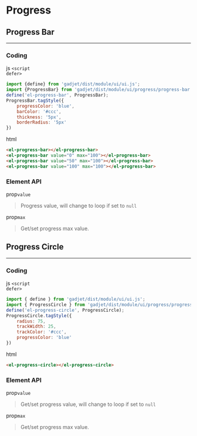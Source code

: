 # Progress

## Progress Bar
---
<div class="preview">
    <div style="width: 200px;">
        <div class="row">
            <el-progress-bar></el-progress-bar>
        </div>
        <div class="row" style="margin-top: 1rem;">
            <el-progress-bar value="0"></el-progress-bar>
        </div>
        <div class="row" style="margin-top: 1rem;">
            <el-progress-bar value="50"></el-progress-bar>
        </div>
        <div class="row" style="margin-top: 1rem;">
            <el-progress-bar value="100"></el-progress-bar>
        </div>
    </div>
</div>

### Coding

<el-tag class="title-block">js <code>\<script defer></code></el-tag>
```js
import {define} from 'gadjet/dist/module/ui/ui.js';
import {ProgressBar} from 'gadjet/dist/module/ui/progress/progress-bar.js';
define('el-progress-bar', ProgressBar);
ProgressBar.tagStyle({
    progressColor: 'blue',
    barColor: '#ccc',
    thickness: '5px',
    borderRadius: '5px'
})
```

<el-tag class="title-block">html</el-tag>
```html
<el-progress-bar></el-progress-bar>
<el-progress-bar value="0" max="100"></el-progress-bar>
<el-progress-bar value="50" max="100"></el-progress-bar>
<el-progress-bar value="100" max="100"></el-progress-bar>
```

### Element API

<el-tag class="title-block">prop<code>value</code></el-tag>
<blockquote class="fn-detail">
Progress value, will change to loop if set to <code>null</code>
</blockquote>

<el-tag class="title-block">prop<code>max</code></el-tag>
<blockquote class="fn-detail">
Get/set progress max value.
</blockquote>

## Progress Circle
---
<div class="preview">
    <el-progress-circle style="width: 3em;"></el-progress-circle>
</div>

### Coding

<el-tag class="title-block">js <code>\<script defer></code></el-tag>
```js
import { define } from 'gadjet/dist/module/ui/ui.js';
import { ProgressCircle } from 'gadjet/dist/module/ui/progress/progress-circle.js';
define('el-progress-circle', ProgressCircle);
ProgressCircle.tagStyle({
    radius: 75,
    trackWidth: 25,
    trackColor: '#ccc',
    progressColor: 'blue'
})
```

<el-tag class="title-block">html</el-tag>
```html
<el-progress-circle></el-progress-circle>
```

### Element API

<el-tag class="title-block">prop<code>value</code></el-tag>
<blockquote class="fn-detail">
Get/set progress value, will change to loop if set to <code>null</code>
</blockquote>

<el-tag class="title-block">prop<code>max</code></el-tag>
<blockquote class="fn-detail">
Get/set progress max value.
</blockquote>